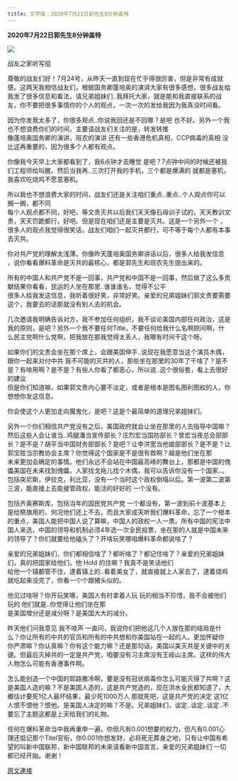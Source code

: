 ```yaml
---
title: 文字版：2020年7月22日郭先生8分钟盖特
---
```


**2020年7月22日郭先生8分钟盖特**

**[![](https://2.bp.blogspot.com/-VceMmXLzUUM/Xx0_iPoWYrI/AAAAAAAAArA/JvxgGjCXL_4SgD8gDK21AKqn-EvDNRBSACK4BGAYYCw/s400/20200722.png)](http://2.bp.blogspot.com/-VceMmXLzUUM/Xx0_iPoWYrI/AAAAAAAAArA/JvxgGjCXL_4SgD8gDK21AKqn-EvDNRBSACK4BGAYYCw/s1600/20200722.png)**



战友之家听写组


尊敬的战友们好！7月24号，从昨天一直到现在忙乎得很厉害，但是非常有成就感。这两天我相信战友们，根据国务卿蓬培奥的演讲大家有很多感想，很多战友给我发了很多信息和看法，请兄弟姐妹们..我拜托大家，就是能和我直接联系的战友，你不要把很多事情你的个人的观点，一次一次的发给我因为我真没时间看。

因为你发我太多了，你很多观点..你说我回还是不回哪？是吧 也不好。另外一个我也不想浪费你们的时间，主要请战友们关注的是，转发转推<br>像蓬培奥国务卿的演讲，班农的演讲 还有一些香港危机真相，CCP病毒的真相 没比这再重要的，因为很多个人都有观点。

你像我今天早上大家都看到了，我6点钟才去睡觉 是吧？7点钟中间的时候还被我们工程师给叫醒。然后当我再..三次打开我的手机，三个都是爆满的 就都是塞机，我喜欢吃烧鸡不愿意塞机。

所以我也不想浪费大家的时间，战友们还是关注咱们重点..重点..个人观点你可以搁一搁，都不同<br>每个人观点都不同，好吧，等文贵灭共以后我们天天像石母训子试的，天天教训文贵，天天罚跪都行，好吧。但是现在咱们还是主要是灭共。这是一个另外一个 ，很多人的观点我觉得很笑话，战友们咱们一起灭共都行，可不等于每个人都有本事去灭共。

你对共产党的理解太浅薄。你像昨天蓬培奥国务卿讲话以后，很多人给我发信息 ，说你看看爆料革命是灭共的最核心，都是郭先生和班农先生提出来的。

所有的中国人和共产党不是一回事，共产党和中国不是一回事，然后做了这么多贡献结果你看看，民运的人坐在那里..谁谁谁名，觉得不公平<br>很多人给我发这信息，我听着很好笑，非常好笑。亲爱的兄弟姐妹们郭文贵要需要这个，我要去的话那就没有别人去的机会。

几次邀请我明确告诉对方，我不参加任何组织，我不谈论美国内部任何政治，这是我的原则，是吧？另外一个我不要任何Title，不要任何给我什么名啊顾问啊，什么民主党啊什么党啊，把我放在那我觉得太丢人，我哪有时间干这个呀。

如果你们的文贵会坐在那个席上，会跟美国伸手..说现在我愿意当这个演员木偶，跟你一起来对付中共 我不可能的灭共的人，那些坐在那里的30年了干啥了？是不是？有啥用啊？是不是？有些人你看了都恶心，所以说..这个很俗套，看上去很好的建议<br>但是你们知道嘛，如果郭文贵内心要不淡定，或者是根本是图名图利图权的人，你想想你发这信息。

你会使这个人更加走向魔鬼化，是吧？这是个最简单的道理兄弟姐妹们。

另外一个你们相信共产党没有之后，美国政府就会让坐在那里的人去指导中国嘛？然后这些人会让谁当..鸡腿潘当宣传部长？庄烈宏当国防部长？曾宏当夜总会部部长？是不是？胡平当中国财务部部长？是吧？让李洪宽当他娘部部长？是不是？让郭宝胜当宗教协会主席？你觉得这个国家是不是很有救啊？越是他们坐在那<br>未来更加会确定的事情。他们永远不会站在中国最高峰的舞台上，那都是中国的傀儡美国在未来找到傀儡，人家找戈拖儿找个木偶，我可以告诉你没有一个国家..。包括突尼斯，伊拉克，利比亚，没有一个当时这个政权倒塌以后。第一波第二波第三波，能直接上去能接管政权，能活的好好的 一个没有。

包括齐奥赛斯库，包括当年的国民党共产党 一个都没有，第一波到前十波基本上是给祭旗用的，何况他们还上不去，而且大家成天听我们爆料革命，忘了一个根本的重点，美国人能把中国人说了算嘛，中国人的政权一人一票。所有中国的宪法中国人来选，中国的领导和机制必须4年选一次全民投票，坐在那的人就是中国未来的领导了？你们就要给他磕头了？开啥玩笑哪咱爆料革命都说啥了？

亲爱的兄弟姐妹们，你们都相信啥了？都听啥了？都记住啥了？亲爱的兄弟姐妹们，真的把国家给他们，他 Hold 的住嘛？我真不是笑话他们<br>给他一个镇都管不住，逮着镇上的..看着美女了，就直接就上人家去了，逮着烧鸡就吃起来没完了，你看一个个跟猪头似的。

他见过啥呀？你开玩笑哪，美国人有时拿着人玩 玩的相当不珍惜，我不会被他们玩的 他们就是..你觉得让他们坐在那<br>是美国增分还是减分呀？是美国大大的减分。

昨天他们问我意见 我不吱声 一直问，我说你们把他这几个人放在那的结局是什么？你让所有的中共的官员和所有的中共想和你美国站在一起的人。更加怀疑你 你严肃嘛？你认真嘛？你有这个能力嘛？还是那句话，美国以美灭共是关键中的关键。但最后灭掉共的一定是共产党，咱要没有习主席没有王岐山主席。这样的伟大人物怎么可能有香港事件啊。

怎么能创造一个中国的耶路撒冷啊，要是没有冠状病毒你怎么可能灭得了共啊？这是美国人造的嘛？不是美国人造的，这是共产党造的，现在洪水全民都知道了，大概估计要死1亿人最坏结果，最少死1000万人 那就死吧，这是共产党的决定 这1亿人恨不恨他？恨他。是美国人决定的嘛？不是。兄弟姐妹们，谈定..谈定..谈定..不要忘了主题这都是上天给我们的礼物。

任何在爆料革命当中我再重申一遍，你但凡有0.001想要的权力，但凡有0.001心理还惦记那个Titel官衔，你0.001你想发财，必将死无葬身之地，只有让中国有希望的叫新中国联邦，新中国联邦的未来请看新中国宣言。亲爱的兄弟姐妹们 一切都已经开始。谢谢！

[原文連接](http://vog2020.blogspot.com/2020/07/20207228.html)